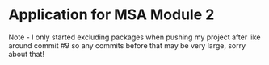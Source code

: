 # Application for MSA Module 2
Note - I only started excluding packages when pushing my project after like around commit #9 so any commits before that may be very large, sorry about that!
